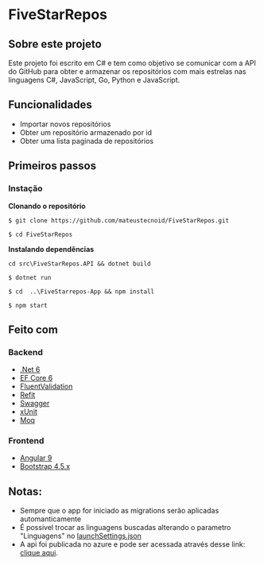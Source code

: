# FiveStarRepos

## Sobre este projeto
Este projeto foi escrito em C# e tem como objetivo se comunicar com a API do GitHub para obter e armazenar os repositórios com mais estrelas nas linguagens C#, JavaScript, Go, Python e JavaScript.

## Funcionalidades
- Importar novos repositórios
- Obter um repositório armazenado por id
- Obter uma lista paginada de repositórios

## Primeiros passos

### Instação

**Clonando o repositório**
```
$ git clone https://github.com/mateustecnoid/FiveStarRepos.git

$ cd FiveStarRepos
```

**Instalando dependências**

```
cd src\FiveStarRepos.API && dotnet build
```

```
$ dotnet run
```

```
$ cd  ..\FiveStarrepos-App && npm install
```

```
$ npm start
```

## Feito com

### Backend
- [.Net 6](https://learn.microsoft.com/pt-br/dotnet/core/introduction)
- [EF Core 6](https://learn.microsoft.com/pt-br/ef/core/)
- [FluentValidation](https://docs.fluentvalidation.net/en/latest/)
- [Refit](https://github.com/reactiveui/refit)
- [Swagger](https://swagger.io/)
- [xUnit](https://learn.microsoft.com/pt-br/dotnet/core/testing/unit-testing-with-dotnet-test)
- [Moq](https://github.com/moq/moq4)


### Frontend
- [Angular 9](https://angular.io/)
- [Bootstrap 4.5.x](https://getbootstrap.com/docs/4.5/getting-started/introduction/)

## Notas:
- Sempre que o app for iniciado as migrations serão aplicadas automanticamente
- É possivel trocar as linguagens buscadas alterando o parametro "Linguagens" no [launchSettings.json](https://github.com/mateustecnoid/FiveStarRepos/blob/main/src/FiveStarRepos.API/Properties/launchSettings.json)
- A api foi publicada no azure e pode ser acessada através desse link: [clique aqui](https://fivestarrepos-api.azurewebsites.net/swagger/index.html).